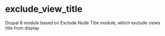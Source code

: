 # exclude_view_title
Drupal 8 module based on Exclude Node Title module, which exclude views title from display
